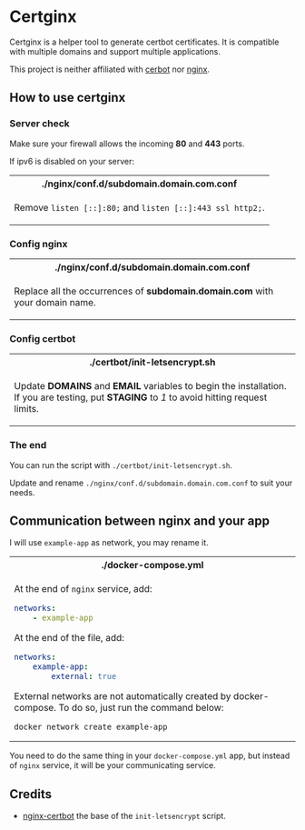 # Certginx

Certginx is a helper tool to generate certbot certificates. It is compatible with multiple domains and support multiple applications.

This project is neither affiliated with [cerbot](https://github.com/certbot/certbot) nor [nginx](https://github.com/nginx/nginx).

## **How to use certginx**

### **Server check**

Make sure your firewall allows the incoming **80** and **443** ports.

If ipv6 is disabled on your server:
<table><tr><th>
./nginx/conf.d/subdomain.domain.com.conf
</th></tr><tr><td>

Remove `listen [::]:80;` and `listen [::]:443 ssl http2;`.

</td></tr></table>

### **Config nginx**

<table><tr><th>
./nginx/conf.d/subdomain.domain.com.conf
</th></tr><tr><td>

Replace all the occurrences of **subdomain.domain.com** with your domain name.

</td></tr></table>

### **Config certbot**

<table><tr><th>
./certbot/init-letsencrypt.sh
</th></tr><tr><td>

Update **DOMAINS** and **EMAIL** variables to begin the installation. If you are testing, put **STAGING** to *1* to avoid hitting request limits.

</td></tr></table>

### **The end**

You can run the script with `./certbot/init-letsencrypt.sh`.

Update and rename `./nginx/conf.d/subdomain.domain.com.conf` to suit your needs.

## **Communication between nginx and your app**

I will use `example-app` as network, you may rename it.

<table><tr><th>
./docker-compose.yml
</th></tr><tr><td>

At the end of `nginx` service, add:
```yml
networks:
    - example-app
```

At the end of the file, add:
```yml
networks:
    example-app:
        external: true
```

External networks are not automatically created by docker-compose. To do so, just run the command below:
```
docker network create example-app
```

</td></tr></table>

You need to do the same thing in your `docker-compose.yml` app, but instead of `nginx` service, it will be your communicating service.

## **Credits**

- [nginx-certbot](https://github.com/wmnnd/nginx-certbot) the base of the `init-letsencrypt` script.